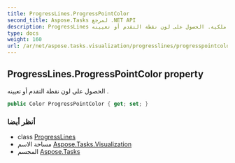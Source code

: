 ```yaml
---
title: ProgressLines.ProgressPointColor
second_title: Aspose.Tasks لمرجع .NET API
description: ProgressLines ملكية. الحصول على لون نقطة التقدم أو تعيينه .
type: docs
weight: 160
url: /ar/net/aspose.tasks.visualization/progresslines/progresspointcolor/
---
```

## ProgressLines.ProgressPointColor property

الحصول على لون نقطة التقدم أو تعيينه .

```csharp
public Color ProgressPointColor { get; set; }
```

### أنظر أيضا

* class [ProgressLines](../)
* مساحة الاسم [Aspose.Tasks.Visualization](../../progresslines/)
* المجسم [Aspose.Tasks](../../../)


